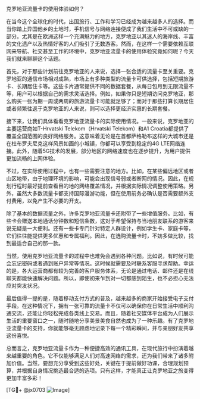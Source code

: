克罗地亚流量卡的使用体验如何？

在当今这个全球化的时代，出国旅行、工作和学习已经成为越来越多人的选择。而当你踏上异国他乡的土地时，手机信号与网络连接便成了我们生活中不可或缺的一部分。尤其是在欧洲这样一个充满魅力的地方，克罗地亚以其迷人的海岸线、丰富的文化遗产以及热情好客的人们吸引了无数游客。然而，在这样一个需要依赖互联网来导航、社交甚至工作的环境中，克罗地亚流量卡的使用体验究竟如何呢？今天我们就来聊聊这个话题。

首先，对于那些计划前往克罗地亚的人来说，选择一张合适的流量卡至关重要。克罗地亚的通信市场相对成熟，市场上有多种类型的流量卡可供选择，包括短期旅游卡、长期居住卡等。这些卡片通常提供不同的数据套餐，从每日包月到无限流量不等，用户可以根据自己的需求灵活选择。例如，如果你只是短期访问克罗地亚，那么购买一张为期一周或两周的旅游流量卡可能就足够了；而对于那些打算长期居住或者频繁往返于克罗地亚的人来说，则可以选择更经济实惠的长期套餐。

接下来，让我们具体看看克罗地亚流量卡的实际使用情况。一般来说，克罗地亚的主要运营商如T-Hrvatski Telekom（Hrvatski Telekom）和A1 Croatia都提供了覆盖全国范围的良好网络服务。这意味着无论是在首都萨格勒布这样的大城市还是在杜布罗夫尼克这样风景如画的小城镇，你都可以享受到稳定的4G LTE网络连接。此外，随着5G技术的发展，部分地区的网络速度也在逐步提升，为用户提供更加流畅的上网体验。

不过，在实际使用过程中，也有一些需要注意的地方。比如，在某些偏远地区或者山区地带，由于地理环境的影响，可能会出现信号弱或者断网的情况。因此，在规划行程时最好提前查看目的地的网络覆盖情况，并根据实际情况调整使用策略。另外，虽然大多数流量卡都支持国际漫游功能，但在使用前务必确认是否需要额外支付费用，以免产生不必要的开支。

除了基本的数据流量之外，许多克罗地亚流量卡还附带了一些增值服务。比如，有些卡会赠送本地通话分钟数和短信条数，这对于希望保持与当地朋友联系的游客来说无疑是一大便利。还有一些卡专门针对特定人群设计，例如学生卡、家庭卡等，它们往往能提供更多优惠和专属福利。因此，在选购流量卡时，不妨多做比较，找到最适合自己的那一款。

当然，使用克罗地亚流量卡的过程中也难免会遇到各种问题。比如说，有时候可能会忘记密码或者遇到账户异常等情况。这时候就需要及时联系客服寻求帮助。幸运的是，各大运营商都有较为完善的客户服务体系，无论是通过电话、邮件还是在线聊天都能快速解决问题。所以，即使初来乍到对一切都感到陌生，也不必担心无法应对突发状况。

最后值得一提的是，随着移动支付方式的普及，越来越多的商家开始接受电子支付手段。在这种情况下，拥有一张可靠的流量卡不仅可以确保你在日常生活中顺利沟通交流，还能让你轻松完成各类线上交易。而且，随着社交媒体平台成为人们展示生活的重要窗口之一，随时随地分享美景美食自然也成为了一种乐趣。有了克罗地亚流量卡的支持，你就能够毫无顾虑地记录下每一个精彩瞬间，并与亲朋好友共享这份喜悦。

总而言之，克罗地亚流量卡作为一种便捷高效的通讯工具，在现代旅行中扮演着越来越重要的角色。它不仅能够满足人们对高速网络的需求，还为我们带来了诸多附加价值。当然，要想充分享受到这些好处，关键在于提前做好功课，合理规划预算，并根据自身情况挑选最合适的选项。只有这样，才能真正让克罗地亚之旅变得更加丰富多彩！

[TG💪+ @jx0703 ![Image](https://github.com/user-attachments/assets/dbca1d08-cadb-493c-b0ec-ad6f7a83f270)]